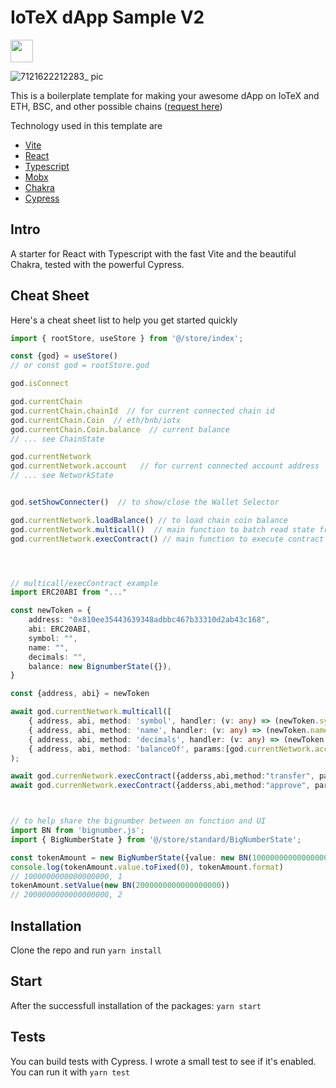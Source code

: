 # IoTeX dApp Sample V2
<a href="https://iotex.io/devdiscord" target="_blank">
  <img src="https://github.com/iotexproject/halogrants/blob/880eea4af074b082a75608c7376bd7a8eaa1ac21/img/btn-discord.svg" height="36px">
</a>

![7121622212283_ pic](https://user-images.githubusercontent.com/448293/120024975-d2604b80-bfa4-11eb-969c-f6f581fe11bf.jpg)

This is a boilerplate template for making your awesome dApp on IoTeX and ETH, BSC, and other possible chains ([request here](https://github.com/iotexproject/iotex-dapp-sample-v2/issues/new))

Technology used in this template are

- [Vite](https://github.com/vitejs/vite)
- [React](https://reactjs.org/)
- [Typescript](https://www.typescriptlang.org/)
- [Mobx](https://mobx.js.org/README.html)
- [Chakra](https://chakra-ui.com/)
- [Cypress](https://www.cypress.io/)

## Intro

A starter for React with Typescript with the fast Vite and the beautiful Chakra, tested with the powerful Cypress.

## Cheat Sheet

Here's a cheat sheet list to help you get started quickly

```ts
import { rootStore, useStore } from '@/store/index';

const {god} = useStore()
// or const god = rootStore.god

god.isConnect

god.currentChain
god.currentChain.chainId  // for current connected chain id
god.currentChain.Coin  // eth/bnb/iotx
god.currentChain.Coin.balance  // current balance
// ... see ChainState

god.currentNetwork
god.currentNetwork.account   // for current connected account address
// ... see NetworkState


god.setShowConnecter()  // to show/close the Wallet Selector

god.currentNetwork.loadBalance() // to load chain coin balance
god.currentNetwork.multicall()  // main function to batch read state from contract
god.currentNetwork.execContract() // main function to execute contract




// multicall/execContract example
import ERC20ABI from "..."

const newToken = {
    address: "0x810ee35443639348adbbc467b33310d2ab43c168",
    abi: ERC20ABI,
    symbol: "",
    name: "",
    decimals: "",
    balance: new BignumberState({}),
}

const {address, abi} = newToken

await god.currentNetwork.multicall([
    { address, abi, method: 'symbol', handler: (v: any) => (newToken.symbol = v.toString()) },
    { address, abi, method: 'name', handler: (v: any) => (newToken.name = v.toString()) },
    { address, abi, method: 'decimals', handler: (v: any) => (newToken.decimals = Number(v.toString())) },
    { address, abi, method: 'balanceOf', params:[god.currentNetwork.account]  handler: newToken.balance},
);

await god.currenNetwork.execContract({adderss,abi,method:"transfer", params:["0x", "100000000000000000"]})
await god.currenNetwork.execContract({adderss,abi,method:"approve", params:["0x", "100000000000000000"]})



// to help share the bignumber between on function and UI
import BN from 'bignumber.js';
import { BigNumberState } from '@/store/standard/BigNumberState';

const tokenAmount = new BigNumberState({value: new BN(1000000000000000000), decimals: 18 })
console.log(tokenAmount.value.toFixed(0), tokenAmount.format)
// 1000000000000000000, 1
tokenAmount.setValue(new BN(2000000000000000000))
// 2000000000000000000, 2


```

## Installation

Clone the repo and run `yarn install`

## Start

After the successfull installation of the packages: `yarn start`

## Tests

You can build tests with Cypress. I wrote a small test to see if it's enabled. You can run it with `yarn test`
